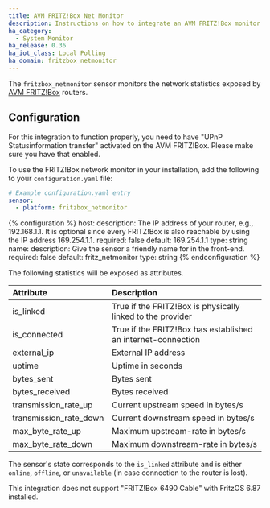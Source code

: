 ```yaml
---
title: AVM FRITZ!Box Net Monitor
description: Instructions on how to integrate an AVM FRITZ!Box monitor into Home Assistant.
ha_category:
  - System Monitor
ha_release: 0.36
ha_iot_class: Local Polling
ha_domain: fritzbox_netmonitor
---
```


The `fritzbox_netmonitor` sensor monitors the network statistics exposed by [AVM FRITZ!Box](https://avm.de/produkte/fritzbox/) routers.

## Configuration

For this integration to function properly, you need to have "UPnP Statusinformation transfer" activated on the AVM FRITZ!Box. Please make sure you have that enabled.

To use the FRITZ!Box network monitor in your installation, add the following to your `configuration.yaml` file:

```yaml
# Example configuration.yaml entry
sensor:
  - platform: fritzbox_netmonitor
```

{% configuration %}
host:
  description: The IP address of your router, e.g., 192.168.1.1. It is optional since every FRITZ!Box is also reachable by using the IP address 169.254.1.1.
  required: false
  default: 169.254.1.1
  type: string
name:
  description: Give the sensor a friendly name for in the front-end.
  required: false
  default: fritz_netmonitor
  type: string
{% endconfiguration %}

The following statistics will be exposed as attributes.

|Attribute              |Description                                                  |
|:----------------------|:------------------------------------------------------------|
|is_linked              |True if the FRITZ!Box is physically linked to the provider    |
|is_connected           |True if the FRITZ!Box has established an internet-connection  |
|external_ip            |External IP address                                          |
|uptime                 |Uptime in seconds                                            |
|bytes_sent             |Bytes sent                                                   |
|bytes_received         |Bytes received                                               |
|transmission_rate_up   |Current upstream speed in bytes/s                            |
|transmission_rate_down |Current downstream speed in bytes/s                          |
|max_byte_rate_up       |Maximum upstream-rate in bytes/s                             |
|max_byte_rate_down     |Maximum downstream-rate in bytes/s                           |

The sensor's state corresponds to the `is_linked` attribute and is either `online`, `offline`, or `unavailable` (in case connection to the router is lost).

<div class='note info'>
This integration does not support "FRITZ!Box 6490 Cable" with FritzOS 6.87 installed.
</div>

